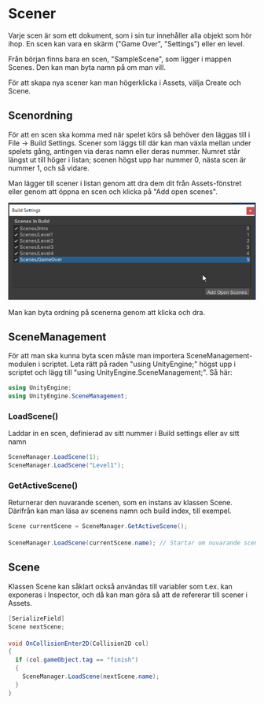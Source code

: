 # Scener

Varje scen är som ett dokument, som i sin tur innehåller alla objekt som hör ihop. En scen kan vara en skärm ("Game Over", "Settings") eller en level.

Från början finns bara en scen, "SampleScene", som ligger i mappen Scenes. Den kan man byta namn på om man vill.

För att skapa nya scener kan man högerklicka i Assets, välja Create och Scene.

## Scenordning

För att en scen ska komma med när spelet körs så behöver den läggas till i File → Build Settings. Scener som läggs till där kan man växla mellan under spelets gång, antingen via deras namn eller deras nummer. Numret står längst ut till höger i listan; scenen högst upp har nummer 0, nästa scen är nummer 1, och så vidare.

Man lägger till scener i listan genom att dra dem dit från Assets-fönstret eller genom att öppna en scen och klicka på "Add open scenes".

![](<.gitbook/assets/image (1).png>)

Man kan byta ordning på scenerna genom att klicka och dra.

## SceneManagement

För att man ska kunna byta scen måste man importera SceneManagement-modulen i scriptet. Leta rätt på raden "using UnityEngine;" högst upp i scriptet och lägg till "using UnityEngine.SceneManagement;". Så här:

```csharp
using UnityEngine;
using UnityEngine.SceneManagement;
```

### LoadScene()

Laddar in en scen, definierad av sitt nummer i Build settings eller av sitt namn

```csharp
SceneManager.LoadScene(1);
SceneManager.LoadScene("Level1");
```

### GetActiveScene()

Returnerar den nuvarande scenen, som en instans av klassen Scene. Därifrån kan man läsa av scenens namn och build index, till exempel.

```csharp
Scene currentScene = SceneManager.GetActiveScene();

SceneManager.LoadScene(currentScene.name); // Startar om nuvarande scen
```

## Scene

Klassen Scene kan såklart också användas till variabler som t.ex. kan exponeras i Inspector, och då kan man göra så att de refererar till scener i Assets.

```csharp
[SerializeField]
Scene nextScene;

void OnCollisionEnter2D(Collision2D col)
{
  if (col.gameObject.tag == "finish")
  {
    SceneManager.LoadScene(nextScene.name);
  }
}
```

